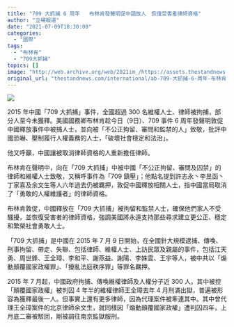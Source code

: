 ```yaml
---
title: "709 大抓捕 6 周年   布林肯發聲明促中國放人　恢復受害者律師資格"
author: "立場報道"
date: "2021-07-09T18:30:00"
categories:
  - "國際"
tags:
  - "布林肯"
  - "709大抓捕"
topics: []
image: "http://web.archive.org/web/2021im_/https://assets.thestandnews.com/media/photos/belinkin-08.png"
original_url: "thestandnews.com/international/ab-709-大抓捕-6-周年-布林肯發聲明促中國放人-恢復受害者律師資格"
---
```

![](http://web.archive.org/web/2021im_/https://assets.thestandnews.com/media/photos/belinkin-08.png)

2015 年中國「709 大抓捕」事件，全國超過 300 名維權人士、律師被拘捕，部分人至今未獲釋。美國國務卿布林肯趁今日（9日）、709 事件 6 周年發聲明敦促中國釋放事件中被捕人士，並向被「不公正拘留、審問和監禁的人」致敬，批評中國恐嚇、壓制履行人權義務的人士，「破壞社會穩定和法治」。

他又呼籲，中國讓被取消律師資格的人重新擔任律師。

布林肯在聲明中，向在「709 大抓捕」中被中國「不公正拘留、審問及囚禁」的律師和維權人士致敬，又稱呼事件為「709 鎮壓」；他點名提到許志永丶李昱函丶丁家喜及余文生等人六年過去仍被羈押，敦促中國釋放相關人士，指中國當局取消了「勇敢的人權維護者」的律師資格。

布林肯敦促，中國釋放在「709 大抓捕」被拘留和監禁人士，確保他們家人不受騷擾，並恢復受害者的律師資格，強調美國將永遠支持那些尋求建立更公正、穩定和繁榮社會勇敢人士。

「709 大抓捕」是中國在 2015 年 7 月 9 日開始，在全國針大規模逮捕、傳喚、刑事拘留、帶走、失聯、包括律師、維權人士、上訪民眾及親屬的事件，包括江天勇、周世鋒、王全璋、李和平、謝燕益、謝陽、李姝雲、王宇等人，被中共以「煽動顛覆國家政權罪」、「擾亂法庭秩序罪」等罪名羈押。

2015 年 7 月起，中國政府拘捕、傳喚維權律師及人權分子近 300 人。其中被控「顛覆國家政權」被判囚 4 年半的維權律師王全璋去年 4 月刑滿出獄，普遍被形容為獲釋最後一人。但事實上還有更多律師，因為代理案件被牽連其中。其中曾代理王全璋案件的北京律師余文生，就同樣因「煽動顛覆國家政權」遭判囚四年，上月底二審被駁回，剛被調往南京監獄服刑。